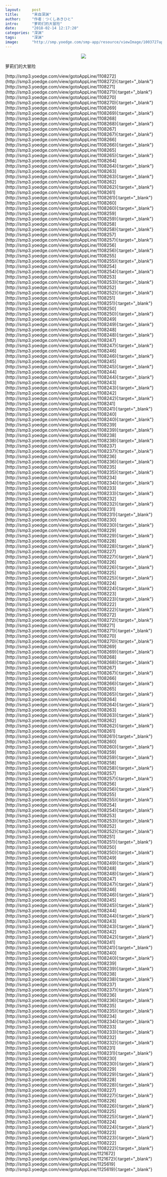 ```yaml
---
layout:     post
title:      "来自深渊"
author:     "作者：つくしあきひと"
intro:      "萝莉们的大冒险"
date:       "2018-02-14 12:17:20"
categories: "深渊"
tags:       "深渊"
image:      "http://smp.yoedge.com/smp-app/resource/viewImage/1003727appline.png"
---
```

<div style="text-align: center">
<p><img src="http://smp.yoedge.com/smp-app/resource/viewImage/1003727appline.png"/></p>
</div>
<p class="post-meta">
<span>萝莉们的大冒险</span>
</p>
[http://smp3.yoedge.com/view/gotoAppLine/1108272](http://smp3.yoedge.com/view/gotoAppLine/1108272){:target="_blank"}
[http://smp3.yoedge.com/view/gotoAppLine/1108271](http://smp3.yoedge.com/view/gotoAppLine/1108271){:target="_blank"}
[http://smp3.yoedge.com/view/gotoAppLine/1108270](http://smp3.yoedge.com/view/gotoAppLine/1108270){:target="_blank"}
[http://smp3.yoedge.com/view/gotoAppLine/1108269](http://smp3.yoedge.com/view/gotoAppLine/1108269){:target="_blank"}
[http://smp3.yoedge.com/view/gotoAppLine/1108268](http://smp3.yoedge.com/view/gotoAppLine/1108268){:target="_blank"}
[http://smp3.yoedge.com/view/gotoAppLine/1108267](http://smp3.yoedge.com/view/gotoAppLine/1108267){:target="_blank"}
[http://smp3.yoedge.com/view/gotoAppLine/1108266](http://smp3.yoedge.com/view/gotoAppLine/1108266){:target="_blank"}
[http://smp3.yoedge.com/view/gotoAppLine/1108265](http://smp3.yoedge.com/view/gotoAppLine/1108265){:target="_blank"}
[http://smp3.yoedge.com/view/gotoAppLine/1108264](http://smp3.yoedge.com/view/gotoAppLine/1108264){:target="_blank"}
[http://smp3.yoedge.com/view/gotoAppLine/1108263](http://smp3.yoedge.com/view/gotoAppLine/1108263){:target="_blank"}
[http://smp3.yoedge.com/view/gotoAppLine/1108262](http://smp3.yoedge.com/view/gotoAppLine/1108262){:target="_blank"}
[http://smp3.yoedge.com/view/gotoAppLine/1108261](http://smp3.yoedge.com/view/gotoAppLine/1108261){:target="_blank"}
[http://smp3.yoedge.com/view/gotoAppLine/1108260](http://smp3.yoedge.com/view/gotoAppLine/1108260){:target="_blank"}
[http://smp3.yoedge.com/view/gotoAppLine/1108259](http://smp3.yoedge.com/view/gotoAppLine/1108259){:target="_blank"}
[http://smp3.yoedge.com/view/gotoAppLine/1108258](http://smp3.yoedge.com/view/gotoAppLine/1108258){:target="_blank"}
[http://smp3.yoedge.com/view/gotoAppLine/1108257](http://smp3.yoedge.com/view/gotoAppLine/1108257){:target="_blank"}
[http://smp3.yoedge.com/view/gotoAppLine/1108256](http://smp3.yoedge.com/view/gotoAppLine/1108256){:target="_blank"}
[http://smp3.yoedge.com/view/gotoAppLine/1108255](http://smp3.yoedge.com/view/gotoAppLine/1108255){:target="_blank"}
[http://smp3.yoedge.com/view/gotoAppLine/1108254](http://smp3.yoedge.com/view/gotoAppLine/1108254){:target="_blank"}
[http://smp3.yoedge.com/view/gotoAppLine/1108253](http://smp3.yoedge.com/view/gotoAppLine/1108253){:target="_blank"}
[http://smp3.yoedge.com/view/gotoAppLine/1108252](http://smp3.yoedge.com/view/gotoAppLine/1108252){:target="_blank"}
[http://smp3.yoedge.com/view/gotoAppLine/1108251](http://smp3.yoedge.com/view/gotoAppLine/1108251){:target="_blank"}
[http://smp3.yoedge.com/view/gotoAppLine/1108250](http://smp3.yoedge.com/view/gotoAppLine/1108250){:target="_blank"}
[http://smp3.yoedge.com/view/gotoAppLine/1108249](http://smp3.yoedge.com/view/gotoAppLine/1108249){:target="_blank"}
[http://smp3.yoedge.com/view/gotoAppLine/1108248](http://smp3.yoedge.com/view/gotoAppLine/1108248){:target="_blank"}
[http://smp3.yoedge.com/view/gotoAppLine/1108247](http://smp3.yoedge.com/view/gotoAppLine/1108247){:target="_blank"}
[http://smp3.yoedge.com/view/gotoAppLine/1108246](http://smp3.yoedge.com/view/gotoAppLine/1108246){:target="_blank"}
[http://smp3.yoedge.com/view/gotoAppLine/1108245](http://smp3.yoedge.com/view/gotoAppLine/1108245){:target="_blank"}
[http://smp3.yoedge.com/view/gotoAppLine/1108244](http://smp3.yoedge.com/view/gotoAppLine/1108244){:target="_blank"}
[http://smp3.yoedge.com/view/gotoAppLine/1108243](http://smp3.yoedge.com/view/gotoAppLine/1108243){:target="_blank"}
[http://smp3.yoedge.com/view/gotoAppLine/1108242](http://smp3.yoedge.com/view/gotoAppLine/1108242){:target="_blank"}
[http://smp3.yoedge.com/view/gotoAppLine/1108241](http://smp3.yoedge.com/view/gotoAppLine/1108241){:target="_blank"}
[http://smp3.yoedge.com/view/gotoAppLine/1108240](http://smp3.yoedge.com/view/gotoAppLine/1108240){:target="_blank"}
[http://smp3.yoedge.com/view/gotoAppLine/1108239](http://smp3.yoedge.com/view/gotoAppLine/1108239){:target="_blank"}
[http://smp3.yoedge.com/view/gotoAppLine/1108238](http://smp3.yoedge.com/view/gotoAppLine/1108238){:target="_blank"}
[http://smp3.yoedge.com/view/gotoAppLine/1108237](http://smp3.yoedge.com/view/gotoAppLine/1108237){:target="_blank"}
[http://smp3.yoedge.com/view/gotoAppLine/1108236](http://smp3.yoedge.com/view/gotoAppLine/1108236){:target="_blank"}
[http://smp3.yoedge.com/view/gotoAppLine/1108235](http://smp3.yoedge.com/view/gotoAppLine/1108235){:target="_blank"}
[http://smp3.yoedge.com/view/gotoAppLine/1108234](http://smp3.yoedge.com/view/gotoAppLine/1108234){:target="_blank"}
[http://smp3.yoedge.com/view/gotoAppLine/1108233](http://smp3.yoedge.com/view/gotoAppLine/1108233){:target="_blank"}
[http://smp3.yoedge.com/view/gotoAppLine/1108232](http://smp3.yoedge.com/view/gotoAppLine/1108232){:target="_blank"}
[http://smp3.yoedge.com/view/gotoAppLine/1108231](http://smp3.yoedge.com/view/gotoAppLine/1108231){:target="_blank"}
[http://smp3.yoedge.com/view/gotoAppLine/1108230](http://smp3.yoedge.com/view/gotoAppLine/1108230){:target="_blank"}
[http://smp3.yoedge.com/view/gotoAppLine/1108229](http://smp3.yoedge.com/view/gotoAppLine/1108229){:target="_blank"}
[http://smp3.yoedge.com/view/gotoAppLine/1108228](http://smp3.yoedge.com/view/gotoAppLine/1108228){:target="_blank"}
[http://smp3.yoedge.com/view/gotoAppLine/1108227](http://smp3.yoedge.com/view/gotoAppLine/1108227){:target="_blank"}
[http://smp3.yoedge.com/view/gotoAppLine/1108226](http://smp3.yoedge.com/view/gotoAppLine/1108226){:target="_blank"}
[http://smp3.yoedge.com/view/gotoAppLine/1108225](http://smp3.yoedge.com/view/gotoAppLine/1108225){:target="_blank"}
[http://smp3.yoedge.com/view/gotoAppLine/1108224](http://smp3.yoedge.com/view/gotoAppLine/1108224){:target="_blank"}
[http://smp3.yoedge.com/view/gotoAppLine/1108223](http://smp3.yoedge.com/view/gotoAppLine/1108223){:target="_blank"}
[http://smp3.yoedge.com/view/gotoAppLine/1108222](http://smp3.yoedge.com/view/gotoAppLine/1108222){:target="_blank"}
[http://smp3.yoedge.com/view/gotoAppLine/1108272](http://smp3.yoedge.com/view/gotoAppLine/1108272){:target="_blank"}
[http://smp3.yoedge.com/view/gotoAppLine/1108271](http://smp3.yoedge.com/view/gotoAppLine/1108271){:target="_blank"}
[http://smp3.yoedge.com/view/gotoAppLine/1108270](http://smp3.yoedge.com/view/gotoAppLine/1108270){:target="_blank"}
[http://smp3.yoedge.com/view/gotoAppLine/1108269](http://smp3.yoedge.com/view/gotoAppLine/1108269){:target="_blank"}
[http://smp3.yoedge.com/view/gotoAppLine/1108268](http://smp3.yoedge.com/view/gotoAppLine/1108268){:target="_blank"}
[http://smp3.yoedge.com/view/gotoAppLine/1108267](http://smp3.yoedge.com/view/gotoAppLine/1108267){:target="_blank"}
[http://smp3.yoedge.com/view/gotoAppLine/1108266](http://smp3.yoedge.com/view/gotoAppLine/1108266){:target="_blank"}
[http://smp3.yoedge.com/view/gotoAppLine/1108265](http://smp3.yoedge.com/view/gotoAppLine/1108265){:target="_blank"}
[http://smp3.yoedge.com/view/gotoAppLine/1108264](http://smp3.yoedge.com/view/gotoAppLine/1108264){:target="_blank"}
[http://smp3.yoedge.com/view/gotoAppLine/1108263](http://smp3.yoedge.com/view/gotoAppLine/1108263){:target="_blank"}
[http://smp3.yoedge.com/view/gotoAppLine/1108262](http://smp3.yoedge.com/view/gotoAppLine/1108262){:target="_blank"}
[http://smp3.yoedge.com/view/gotoAppLine/1108261](http://smp3.yoedge.com/view/gotoAppLine/1108261){:target="_blank"}
[http://smp3.yoedge.com/view/gotoAppLine/1108260](http://smp3.yoedge.com/view/gotoAppLine/1108260){:target="_blank"}
[http://smp3.yoedge.com/view/gotoAppLine/1108259](http://smp3.yoedge.com/view/gotoAppLine/1108259){:target="_blank"}
[http://smp3.yoedge.com/view/gotoAppLine/1108258](http://smp3.yoedge.com/view/gotoAppLine/1108258){:target="_blank"}
[http://smp3.yoedge.com/view/gotoAppLine/1108257](http://smp3.yoedge.com/view/gotoAppLine/1108257){:target="_blank"}
[http://smp3.yoedge.com/view/gotoAppLine/1108256](http://smp3.yoedge.com/view/gotoAppLine/1108256){:target="_blank"}
[http://smp3.yoedge.com/view/gotoAppLine/1108255](http://smp3.yoedge.com/view/gotoAppLine/1108255){:target="_blank"}
[http://smp3.yoedge.com/view/gotoAppLine/1108254](http://smp3.yoedge.com/view/gotoAppLine/1108254){:target="_blank"}
[http://smp3.yoedge.com/view/gotoAppLine/1108253](http://smp3.yoedge.com/view/gotoAppLine/1108253){:target="_blank"}
[http://smp3.yoedge.com/view/gotoAppLine/1108252](http://smp3.yoedge.com/view/gotoAppLine/1108252){:target="_blank"}
[http://smp3.yoedge.com/view/gotoAppLine/1108251](http://smp3.yoedge.com/view/gotoAppLine/1108251){:target="_blank"}
[http://smp3.yoedge.com/view/gotoAppLine/1108250](http://smp3.yoedge.com/view/gotoAppLine/1108250){:target="_blank"}
[http://smp3.yoedge.com/view/gotoAppLine/1108249](http://smp3.yoedge.com/view/gotoAppLine/1108249){:target="_blank"}
[http://smp3.yoedge.com/view/gotoAppLine/1108248](http://smp3.yoedge.com/view/gotoAppLine/1108248){:target="_blank"}
[http://smp3.yoedge.com/view/gotoAppLine/1108247](http://smp3.yoedge.com/view/gotoAppLine/1108247){:target="_blank"}
[http://smp3.yoedge.com/view/gotoAppLine/1108246](http://smp3.yoedge.com/view/gotoAppLine/1108246){:target="_blank"}
[http://smp3.yoedge.com/view/gotoAppLine/1108245](http://smp3.yoedge.com/view/gotoAppLine/1108245){:target="_blank"}
[http://smp3.yoedge.com/view/gotoAppLine/1108244](http://smp3.yoedge.com/view/gotoAppLine/1108244){:target="_blank"}
[http://smp3.yoedge.com/view/gotoAppLine/1108243](http://smp3.yoedge.com/view/gotoAppLine/1108243){:target="_blank"}
[http://smp3.yoedge.com/view/gotoAppLine/1108242](http://smp3.yoedge.com/view/gotoAppLine/1108242){:target="_blank"}
[http://smp3.yoedge.com/view/gotoAppLine/1108241](http://smp3.yoedge.com/view/gotoAppLine/1108241){:target="_blank"}
[http://smp3.yoedge.com/view/gotoAppLine/1108240](http://smp3.yoedge.com/view/gotoAppLine/1108240){:target="_blank"}
[http://smp3.yoedge.com/view/gotoAppLine/1108239](http://smp3.yoedge.com/view/gotoAppLine/1108239){:target="_blank"}
[http://smp3.yoedge.com/view/gotoAppLine/1108238](http://smp3.yoedge.com/view/gotoAppLine/1108238){:target="_blank"}
[http://smp3.yoedge.com/view/gotoAppLine/1108237](http://smp3.yoedge.com/view/gotoAppLine/1108237){:target="_blank"}
[http://smp3.yoedge.com/view/gotoAppLine/1108236](http://smp3.yoedge.com/view/gotoAppLine/1108236){:target="_blank"}
[http://smp3.yoedge.com/view/gotoAppLine/1108235](http://smp3.yoedge.com/view/gotoAppLine/1108235){:target="_blank"}
[http://smp3.yoedge.com/view/gotoAppLine/1108234](http://smp3.yoedge.com/view/gotoAppLine/1108234){:target="_blank"}
[http://smp3.yoedge.com/view/gotoAppLine/1108233](http://smp3.yoedge.com/view/gotoAppLine/1108233){:target="_blank"}
[http://smp3.yoedge.com/view/gotoAppLine/1108232](http://smp3.yoedge.com/view/gotoAppLine/1108232){:target="_blank"}
[http://smp3.yoedge.com/view/gotoAppLine/1108231](http://smp3.yoedge.com/view/gotoAppLine/1108231){:target="_blank"}
[http://smp3.yoedge.com/view/gotoAppLine/1108230](http://smp3.yoedge.com/view/gotoAppLine/1108230){:target="_blank"}
[http://smp3.yoedge.com/view/gotoAppLine/1108229](http://smp3.yoedge.com/view/gotoAppLine/1108229){:target="_blank"}
[http://smp3.yoedge.com/view/gotoAppLine/1108228](http://smp3.yoedge.com/view/gotoAppLine/1108228){:target="_blank"}
[http://smp3.yoedge.com/view/gotoAppLine/1108227](http://smp3.yoedge.com/view/gotoAppLine/1108227){:target="_blank"}
[http://smp3.yoedge.com/view/gotoAppLine/1108226](http://smp3.yoedge.com/view/gotoAppLine/1108226){:target="_blank"}
[http://smp3.yoedge.com/view/gotoAppLine/1108225](http://smp3.yoedge.com/view/gotoAppLine/1108225){:target="_blank"}
[http://smp3.yoedge.com/view/gotoAppLine/1108224](http://smp3.yoedge.com/view/gotoAppLine/1108224){:target="_blank"}
[http://smp3.yoedge.com/view/gotoAppLine/1108223](http://smp3.yoedge.com/view/gotoAppLine/1108223){:target="_blank"}
[http://smp3.yoedge.com/view/gotoAppLine/1108222](http://smp3.yoedge.com/view/gotoAppLine/1108222){:target="_blank"}
[http://smp3.yoedge.com/view/gotoAppLine/1121672](http://smp3.yoedge.com/view/gotoAppLine/1121672){:target="_blank"}
[http://smp3.yoedge.com/view/gotoAppLine/1125619](http://smp3.yoedge.com/view/gotoAppLine/1125619){:target="_blank"}


